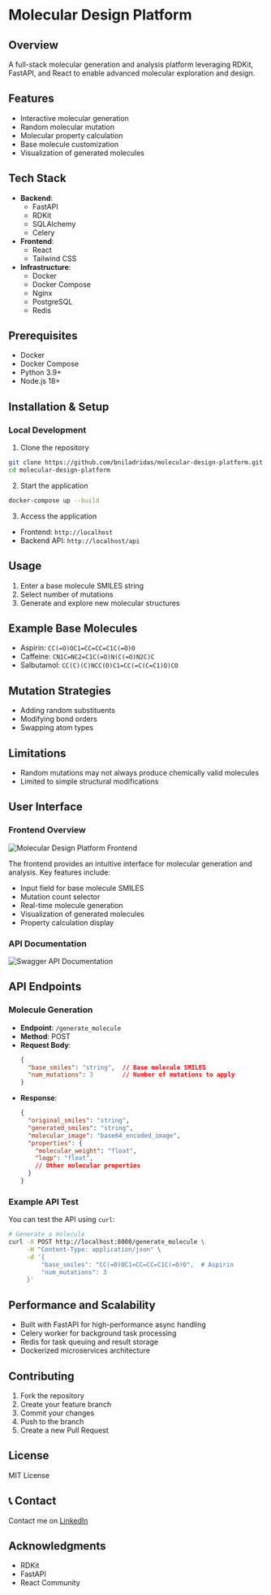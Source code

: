 # Molecular Design Platform 

## Overview
A full-stack molecular generation and analysis platform leveraging RDKit, FastAPI, and React to enable advanced molecular exploration and design.

## Features
- Interactive molecular generation
- Random molecular mutation
- Molecular property calculation
- Base molecule customization
- Visualization of generated molecules

## Tech Stack
- **Backend**: 
  - FastAPI
  - RDKit
  - SQLAlchemy
  - Celery
- **Frontend**:
  - React
  - Tailwind CSS
- **Infrastructure**:
  - Docker
  - Docker Compose
  - Nginx
  - PostgreSQL
  - Redis

## Prerequisites
- Docker
- Docker Compose
- Python 3.9+
- Node.js 18+

## Installation & Setup

### Local Development
1. Clone the repository
```bash
git clone https://github.com/bniladridas/molecular-design-platform.git
cd molecular-design-platform
```

2. Start the application
```bash
docker-compose up --build
```

3. Access the application
- Frontend: `http://localhost`
- Backend API: `http://localhost/api`

## Usage
1. Enter a base molecule SMILES string
2. Select number of mutations
3. Generate and explore new molecular structures

## Example Base Molecules
- Aspirin: `CC(=O)OC1=CC=CC=C1C(=O)O`
- Caffeine: `CN1C=NC2=C1C(=O)N(C(=O)N2C)C`
- Salbutamol: `CC(C)(C)NCC(O)C1=CC(=C(C=C1)O)CO`

## Mutation Strategies
- Adding random substituents
- Modifying bond orders
- Swapping atom types

## Limitations
- Random mutations may not always produce chemically valid molecules
- Limited to simple structural modifications

## User Interface

### Frontend Overview
![Molecular Design Platform Frontend](/frontend_screenshot.png)

The frontend provides an intuitive interface for molecular generation and analysis. Key features include:
- Input field for base molecule SMILES
- Mutation count selector
- Real-time molecule generation
- Visualization of generated molecules
- Property calculation display

### API Documentation
![Swagger API Documentation](/api_docs_screenshot.png)

## API Endpoints

### Molecule Generation
- **Endpoint**: `/generate_molecule`
- **Method**: POST
- **Request Body**:
  ```json
  {
    "base_smiles": "string",  // Base molecule SMILES
    "num_mutations": 3        // Number of mutations to apply
  }
  ```
- **Response**:
  ```json
  {
    "original_smiles": "string",
    "generated_smiles": "string",
    "molecular_image": "base64_encoded_image",
    "properties": {
      "molecular_weight": "float",
      "logp": "float",
      // Other molecular properties
    }
  }
  ```

### Example API Test
You can test the API using `curl`:

```bash
# Generate a molecule
curl -X POST http://localhost:8000/generate_molecule \
     -H "Content-Type: application/json" \
     -d '{
         "base_smiles": "CC(=O)OC1=CC=CC=C1C(=O)O",  # Aspirin
         "num_mutations": 3
     }'
```

## Performance and Scalability
- Built with FastAPI for high-performance async handling
- Celery worker for background task processing
- Redis for task queuing and result storage
- Dockerized microservices architecture

## Contributing
1. Fork the repository
2. Create your feature branch
3. Commit your changes
4. Push to the branch
5. Create a new Pull Request

## License
MIT License

## 📞 Contact

Contact me on [LinkedIn](https://www.linkedin.com/in/bniladridas/)

## Acknowledgments
- RDKit
- FastAPI
- React Community
